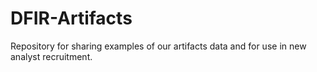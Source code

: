 # DFIR-Artifacts
Repository for sharing examples of our artifacts data and for use in new analyst recruitment.
